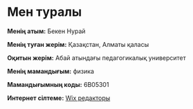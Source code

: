 <!DOCTYPE html>
<html lang="kk">
<head>
    <meta charset="UTF-8">
    <meta name="viewport" content="width=device-width, initial-scale=1.0">
    <title>Бекен Нурай туралы</title>
</head>
<body>
    <h1>Мен туралы</h1>
    <p><strong>Менің атым:</strong> Бекен Нурай</p>
    <p><strong>Менің туған жерім:</strong> Қазақстан, Алматы қаласы</p>
    <p><strong>Оқитын жерім:</strong> Абай атындағы педагогикалық университет</p>
    <p><strong>Менің мамандығым:</strong> физика</p>
    <p><strong>Мамандығымның коды:</strong> 6В05301</p>
    <p><strong>Интернет сілтеме:</strong> <a href="https://editor.wix.com/html/editor/web/renderer/edit/1a6f26de-1da8-4446-b831-fd89b657d94d?metaSiteId=098644c9-06b7-47e4-84ed-7beb07fccd74" target="_blank">Wix редакторы</a></p>
</body>
</html>

